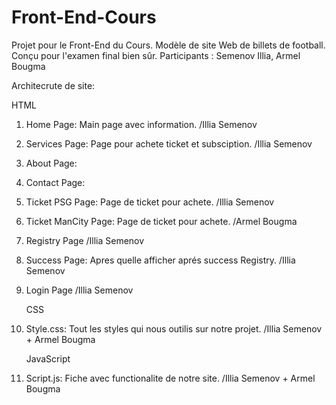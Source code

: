 # Front-End-Cours
Projet pour le Front-End du Cours. Modèle de site Web de billets de football. Conçu pour l'examen final bien sûr.
Participants : Semenov Illia, Armel Bougma

Architecrute de site:

   HTML

1. Home Page: Main page avec information.                       /Illia Semenov
2. Services Page: Page pour achete ticket et subsciption.       /Illia Semenov
3. About Page:
4. Contact Page:
5. Ticket PSG Page: Page de ticket pour achete.                 /Illia Semenov
6. Ticket ManCity Page: Page de ticket pour achete.             /Armel Bougma
7. Registry Page                                                /Illia Semenov
8. Success Page: Apres quelle afficher aprés success Registry.  /Illia Semenov
9. Login Page                                                   /Illia Semenov

   CSS

1. Style.css: Tout les styles qui nous outilis sur notre projet. /Illia Semenov + Armel Bougma

   JavaScript

1. Script.js: Fiche avec functionalite de notre site.            /Illia Semenov + Armel Bougma

